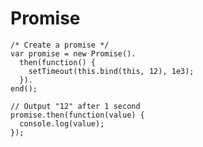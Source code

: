 # Promise

    /* Create a promise */
    var promise = new Promise().
      then(function() {
        setTimeout(this.bind(this, 12), 1e3);
      }).
    end();
    
    // Output "12" after 1 second
    promise.then(function(value) {
      console.log(value);
    });
    
    